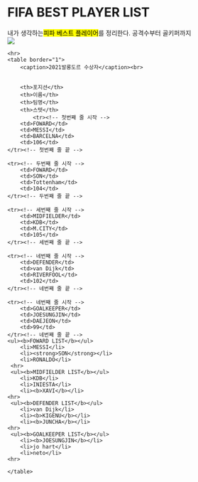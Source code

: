 <!DOCTYPE html>
<html lang="en">
<head>
    <meta charset="UTF-8">
    <meta http-equiv="X-UA-Compatible" content="IE=edge">
<meta name="viewport" content="width=!, initial-scale=1.0">
    <title>발롱도르 수상자</title>
</head>
<div style="TEXT-ALIGN: center">
</div>   
<body>
    <h1>FIFA BEST PLAYER LIST</h1>
    <a>내가 생각하는<mark>피파 베스트 플레이어</mark>를 정리한다.
    공격수부터 골키퍼까지</a><br>
    <img src="image/발롱도르.JPG"><br>

    <hr>
    <table border="1">
        <caption>2021발롱도르 수상자</caption><br>


        <th>포지션</th>
	    <th>이름</th>
        <th>팀명</th>
	    <th>스텟</th>
	        <tr><!-- 첫번째 줄 시작 -->
	    <td>FOWARD</td>
	    <td>MESSI</td>
        <td>BARCELNA</td>
        <td>106</td>
	</tr><!-- 첫번째 줄 끝 -->
    
	<tr><!-- 두번째 줄 시작 -->
        <td>FOWARD</td>
	    <td>SON</td>
        <td>Tottenham</td>
        <td>104</td>
	</tr><!-- 두번째 줄 끝 -->

    <tr><!-- 세번째 줄 시작 -->
        <td>MIDFIELDER</td>
	    <td>KDB</td>
        <td>M.CITY</td>
        <td>105</td>
	</tr><!-- 세번째 줄 끝 -->

    <tr><!-- 네번째 줄 시작 -->
        <td>DEFENDER</td>
	    <td>van Dijk</td>
        <td>RIVERFOOL</td>
        <td>102</td>
	</tr><!-- 네번째 줄 끝 -->

    <tr><!-- 네번째 줄 시작 -->
        <td>GOALKEEPER</td>
	    <td>JOESUNGJIN</td>
        <td>DAEJEON</td>
        <td>99</td>
	</tr><!-- 네번째 줄 끝 -->
    <ul><b>FOWARD LIST</b></ul>
        <li>MESSI</li>
        <li><strong>SON</strong></li>
        <li>RONALDO</li>
     <hr>   
     <ul><b>MIDFIELDER LIST</b></ul>
        <li>KDB</li>
        <li>INIESTA</li>
        <li><b>XAVI</b></li>
    <hr>   
     <ul><b>DEFENDER LIST</b></ul>
        <li>van Dijk</li>
        <li><b>KIGENU</b></li>
        <li><b>JUNCHA</b></li>
    <hr>   
     <ul><b>GOALKEEPER LIST</b></ul>
        <li><b>JOESUNGJIN</b></li>
        <li>jo hart</li>
        <li>neto</li>   
    <hr>

    </table>



</body>
</html>
